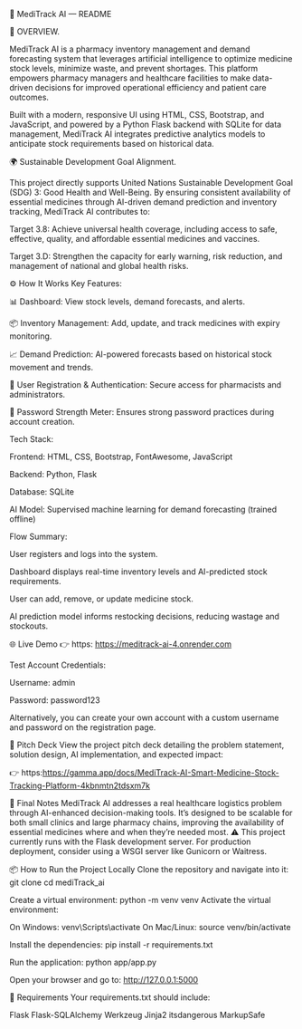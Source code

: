 📖 MediTrack AI — README


📌 OVERVIEW.





MediTrack AI is a pharmacy inventory management and demand forecasting system that leverages artificial intelligence to optimize medicine stock levels, minimize waste, and prevent shortages. This platform empowers pharmacy managers and healthcare facilities to make data-driven decisions for improved operational efficiency and patient care outcomes.

Built with a modern, responsive UI using HTML, CSS, Bootstrap, and JavaScript, and powered by a Python Flask backend with SQLite for data management, MediTrack AI integrates predictive analytics models to anticipate stock requirements based on historical data.



🌍 Sustainable Development Goal Alignment.





This project directly supports United Nations Sustainable Development Goal (SDG) 3: Good Health and Well-Being.
By ensuring consistent availability of essential medicines through AI-driven demand prediction and inventory tracking, MediTrack AI contributes to:

Target 3.8: Achieve universal health coverage, including access to safe, effective, quality, and affordable essential medicines and vaccines.

Target 3.D: Strengthen the capacity for early warning, risk reduction, and management of national and global health risks.
















⚙️ How It Works
Key Features:

📊 Dashboard: View stock levels, demand forecasts, and alerts.

📦 Inventory Management: Add, update, and track medicines with expiry monitoring.

📈 Demand Prediction: AI-powered forecasts based on historical stock movement and trends.

🔐 User Registration & Authentication: Secure access for pharmacists and administrators.

📑 Password Strength Meter: Ensures strong password practices during account creation.

Tech Stack:

Frontend: HTML, CSS, Bootstrap, FontAwesome, JavaScript

Backend: Python, Flask

Database: SQLite

AI Model: Supervised machine learning for demand forecasting (trained offline)

Flow Summary:

User registers and logs into the system.

Dashboard displays real-time inventory levels and AI-predicted stock requirements.

User can add, remove, or update medicine stock.

AI prediction model informs restocking decisions, reducing wastage and stockouts.












🌐 Live Demo
👉 https: https://meditrack-ai-4.onrender.com

Test Account Credentials:

Username: admin

Password: password123

Alternatively, you can create your own account with a custom username and password on the registration page.
















📑 Pitch Deck
View the project pitch deck detailing the problem statement, solution design, AI implementation, and expected impact:










👉 https:https://gamma.app/docs/MediTrack-AI-Smart-Medicine-Stock-Tracking-Platform-4kbnmtn2tdsxm7k











📌 Final Notes
MediTrack AI addresses a real healthcare logistics problem through AI-enhanced decision-making tools. It’s designed to be scalable for both small clinics and large pharmacy chains, improving the availability of essential medicines where and when they’re needed most.
⚠️ This project currently runs with the Flask development server. For production deployment, consider using a WSGI server like Gunicorn or Waitress.












📦 How to Run the Project Locally
Clone the repository and navigate into it:
git clone <repo-url>
cd mediTrack_ai

Create a virtual environment:
python -m venv venv
Activate the virtual environment:

On Windows:
venv\Scripts\activate
On Mac/Linux:
source venv/bin/activate

Install the dependencies:
pip install -r requirements.txt

Run the application:
python app/app.py

Open your browser and go to:
http://127.0.0.1:5000

📄 Requirements
Your requirements.txt should include:














Flask
Flask-SQLAlchemy
Werkzeug
Jinja2
itsdangerous
MarkupSafe
